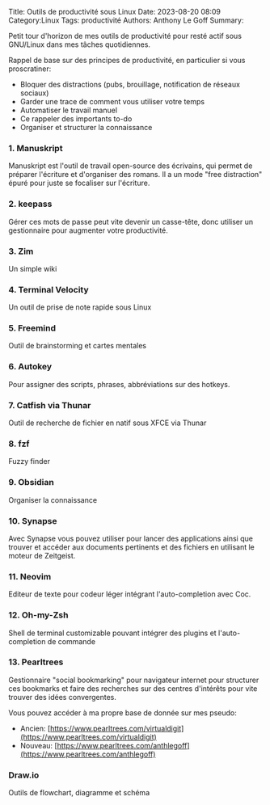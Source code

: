 Title: Outils de productivité sous Linux
Date: 2023-08-20 08:09
Category:Linux
Tags: productivité
Authors: Anthony Le Goff
Summary:

Petit tour d'horizon de mes outils de productivité pour resté actif sous GNU/Linux dans mes tâches quotidiennes.

Rappel de base sur des principes de productivité, en particulier si vous proscratiner:

* Bloquer des distractions (pubs, brouillage, notification de réseaux sociaux)
* Garder une trace de comment vous utiliser votre temps
* Automatiser le travail manuel
* Ce rappeler des importants to-do
* Organiser et structurer la connaissance

### 1. Manuskript

Manuskript est l'outil de travail open-source des écrivains, qui permet de préparer l'écriture et d'organiser des romans. Il a un mode "free distraction" épuré pour juste se focaliser sur l'écriture.

### 2. keepass

Gérer ces mots de passe peut vite devenir un casse-tête, donc utiliser un gestionnaire pour augmenter votre productivité.

### 3. Zim

Un simple wiki

### 4. Terminal Velocity

Un outil de prise de note rapide sous Linux

### 5. Freemind

Outil de brainstorming et cartes mentales

### 6. Autokey

Pour assigner des scripts, phrases, abbréviations sur des hotkeys.

### 7. Catfish via Thunar

Outil de recherche de fichier en natif sous XFCE via Thunar

### 8. fzf

Fuzzy finder

### 9. Obsidian

Organiser la connaissance

### 10. Synapse

Avec Synapse vous pouvez utiliser pour lancer des applications ainsi que trouver et accéder aux documents pertinents et des fichiers en utilisant le moteur de Zeitgeist. 

### 11. Neovim

Editeur de texte pour codeur léger intégrant l'auto-completion avec Coc.

### 12. Oh-my-Zsh

Shell de terminal customizable pouvant intégrer des plugins et l'auto-completion de commande

### 13. Pearltrees 

Gestionnaire "social bookmarking" pour navigateur internet pour structurer ces bookmarks et faire des recherches sur des centres d'intérêts pour vite trouver des idées convergentes.

Vous pouvez accéder à ma propre base de donnée sur mes pseudo:

* Ancien: [https://www.pearltrees.com/virtualdigit](https://www.pearltrees.com/virtualdigit)
* Nouveau: [https://www.pearltrees.com/anthlegoff](https://www.pearltrees.com/anthlegoff)

### Draw.io

Outils de flowchart, diagramme et schéma
